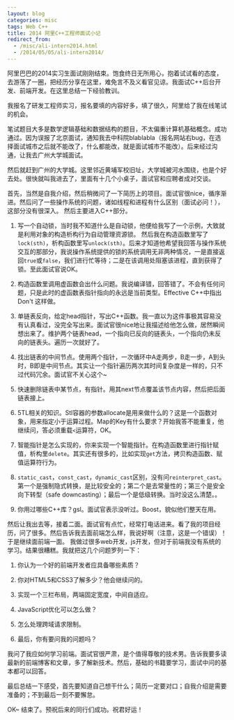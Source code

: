 ```yaml
---
layout: blog
categories: misc
tags: Web C++
title: 2014 阿里C++工程师面试小记
redirect_from:
  - /misc/ali-intern2014.html
  - /2014/05/05/ali-intern2014/
---
```


阿里巴巴的2014实习生面试刚刚结束。饱食终日无所用心，抱着试试看的态度，去游荡了一圈，把经历分享在这里，难免言不及义看官见谅。我面试C++后台开发、前端开发。在这里总结一下经验教训。

我报名了研发工程师实习，报名要填的内容好多，填了很久，阿里给了我在线笔试的机会。

笔试题目大多是数学逻辑基础和数据结构的题目，不太偏重计算机基础概念。成功通过。因为误报了北京面试，通知我去中科院blablabla（报名网站右bug，在选择面试城市之后就不能改了，什么都能改，就是面试城市不能改）。后来经过沟通，让我去广州大学城面试。

然后就赶到广州的大学城。这里邻近黄埔军校旧址，大学城被河水围绕，也是个好去处。很快就叫我进去了，里面有十几个小桌子，面试官和应聘者成对交谈。

首先，当然是自我介绍，然后稍微问了一下简历上的项目。面试官很nice，循序渐进。然后问了一些操作系统的问题，诸如线程和进程有什么区别（面试必问！），这部分没有很深入。 然后主要进入C++部分。

1. 写一个自动锁，当时我不知道什么是自动锁，他便给我写了一个示例，大致就是利用对象的构造析构行为自动管理资源锁。 然后我在构造函数里写了`lock(sth)`，析构函数里写`unlock(sth)`。后来才知道他希望我回答与操作系统交互的那部分，我说操作系统提供的锁的系统调用无非两种情况，一是直接返回`true`或`false`，我们进行忙等待；二是在该调用处阻塞该进程，直到获得了锁。至此面试官说OK。

2. 构造函数里调用虚函数会出什么问题。我说编译错，回答错了。不会有任何问题，只是此时的虚函数表指针指向的永远是当前类型。Effective C++中指出 Don't 这样做。

3. 单链表反向，给定head指针，写出C++函数。我一直以为这件事极其容易没有认真看过，没完全写出来。面试官很nice地让我描述给他怎么做，居然瞬间想出来了。维护两个链表head，一个指向已反向的链表头，一个指向仍未反向的链表头。遍历一次就好了。

4. 找出链表的中间节点。使用两个指针，一次循环中A走两步，B走一步，A到头时，B即是中间节点。其实让一个指针遍历两次其时间复杂度是一样的，只不过代码冗余。面试官不关心这个~

5. 快速删除链表中某节点，有指针。用其next节点覆盖该节点内容，然后把后面链表接上。

6. 5TL相关的知识。Stl容器的参数allocate是用来做什么的？这是一个函数对象，用来指定小于运算过程。Map的Key有什么要求？开始我答不能重复，他继续问，答必须重载`<`运算符，OK。

6. 智能指针是怎么实现的，你来实现一个智能指针。在构造函数里进行指针赋值，析构里`delete`。其实还有很多的，比如实现`get`方法，拷贝构造函数、赋值运算符行为。

7. `static_cast`，`const_cast`，`dynamic_cast`区别，没有问`reinterpret_cast`。第一个是强制隐式转换，是比较安全的；第二个是去常量性的；第三个是安全向下转型（safe downcasting）；最后一个是低级转换。当时没这么清楚。。

8. 你用过哪些C++库？gsl。面试官表示没听过。Boost，貌似他们整天在用。

然后让我出去等，接着二面。面试官有点忙，经常打电话进来。看了我的项目经历，问了很多。然后告诉我去面前端怎么样，我说好啊（注意，这是一个错误）！于是继续面前端一面。 我做过很多web开发，js开发，但对于前端我没有系统的学习。结果很糟糕。我就把这几个问题罗列一下：

1. 你认为一个好的前端开发者应具备哪些素质？

2. 你对HTML5和CSS3了解多少？他会继续问的。

3. 实现一个三栏布局，两端固定宽度，中间自适应。

4. JavaScript优化可以怎么做？

5. 怎么处理跨域请求限制。

6. 最后，你有要问我的问题吗？

我问了我应如何学习前端。面试官很严肃，是个值得尊敬的技术男。告诉我要多读最新的前端博客和文章，多了解新技术。然后，基础的书籍要学习，面试中问的基本都可以回答。

最后总结一下感受，首先要知道自己想干什么；简历一定要对口；自我介绍是需要准备的；不到最后一刻不要懈怠。

OK~ 结束了。预祝后来的同行们成功。祝君好运！
